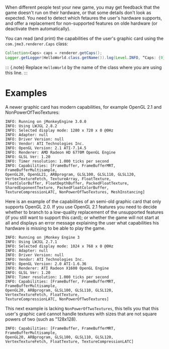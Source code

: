 When different people test your new game, you may get feedback that the
game doesn't run on their hardware, or that some details don't look as
expected. You need to detect which fetaures the user's hardware
supports, and offer a replacement for non-supported features on olde
hardware (or deactivate them automatically).

You can read (and print) the capabilities of the user's graphic card
using the `com.jme3.renderer.Caps` class:

```java
Collection<Caps> caps = renderer.getCaps();
Logger.getLogger(HelloWorld.class.getName()).log(Level.INFO, “Caps: {0}”, caps.toString());
```

::: {.note}
Replace `HelloWorld` by the name of the class where you are using this
line.
:::

Examples
========

A newer graphic card has modern capabilities, for example OpenGL 2.1 and
NonPowerOfTwoTextures:

    INFO: Running on jMonkeyEngine 3.0.0
    INFO: Using LWJGL 2.8.2
    INFO: Selected display mode: 1280 x 720 x 0 @0Hz
    INFO: Adapter: null
    INFO: Driver Version: null
    INFO: Vendor: ATI Technologies Inc.
    INFO: OpenGL Version: 2.1 ATI-7.14.5
    INFO: Renderer: AMD Radeon HD 6770M OpenGL Engine
    INFO: GLSL Ver: 1.20
    INFO: Timer resolution: 1.000 ticks per second
    INFO: Capabilities: [FrameBuffer, FrameBufferMRT, FrameBufferMultisample,
    OpenGL20, OpenGL21, ARBprogram, GLSL100, GLSL110, GLSL120,
    VertexTextureFetch, TextureArray, FloatTexture,
    FloatColorBuffer, FloatDepthBuffer, PackedFloatTexture, SharedExponentTexture, PackedFloatColorBuffer,
    TextureCompressionLATC, NonPowerOfTwoTextures, MeshInstancing]

Here is an example of the capabilities of an semi-old graphic card that
only supports OpenGL 2.0. If you use OpenGL 2.1 features you need to
decide whether to branch to a low-quality replacement of the unsupported
features (if you still want to support this card); or whether the game
will not start at all and displays an error message explaining the user
what capabilities his hardware is missing to be able to play the game.

    INFO: Running on jMonkey Engine 3
    INFO: Using LWJGL 2.7.1
    INFO: Selected display mode: 1024 x 768 x 0 @0Hz
    INFO: Adapter: null
    INFO: Driver Version: null
    INFO: Vendor: ATI Technologies Inc.
    INFO: OpenGL Version: 2.0 ATI-1.6.36
    INFO: Renderer: ATI Radeon X1600 OpenGL Engine
    INFO: GLSL Ver: 1.20
    INFO: Timer resolution: 1.000 ticks per second
    INFO: Capabilities: [FrameBuffer, FrameBufferMRT, FrameBufferMultisample,
    OpenGL20, ARBprogram, GLSL100, GLSL110, GLSL120,
    VertexTextureFetch, FloatTexture,
    TextureCompressionLATC, NonPowerOfTwoTextures]

This next example is lacking `NonPowerOfTwoTextures`, this tells you
that this user's graphic card cannot handle textures with sizes that are
not square powers of two (such as "128x128).

    INFO: Capabilities: [FrameBuffer, FrameBufferMRT, FrameBufferMultisample,
    OpenGL20, ARBprogram, GLSL100, GLSL110, GLSL120,
    VertexTextureFetch, FloatTexture, TextureCompressionLATC]
